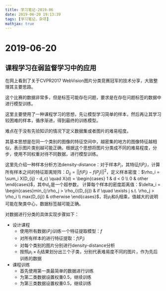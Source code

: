 ```yaml
---
title: 学习笔记-2019-06
date: 2019-06-20 19:13:39
tags: [学习笔记，杂项]
mathjax: true
---
```


# 2019-06-20
## 课程学习在弱监督学习中的应用
在网上看到了关于CVPR2017 WebVision图片分类竞赛冠军的技术分享，大致整理其主要思路。

这个比赛的数据非常多，但是标签可能存在问题，要求是在存在问题标签的数据中进行模型训练。

这里主要使用了一种课程学习的思想，先让模型学习简单的样本，然后再让其学习较困难的样本，循序渐进，得到最终的训练模型。

难点在于没有先验知识的情况下定义数据集或者图片的难易程度。

其基本思想是在同一个类别的图像的特征空间中，越密集的地方的图像特征越相似，表示图片类别越可能正确，根据这个思想将图片分类成不同的难易程度，分步，使用不同权重对待不同数据，进行模型训练。

这里先介绍一种样本分析方法density-distance：对于样本$P_i$，其特征$f(P_i)$，计算所有样本之间的特征距离矩阵：$D_{ij} = {||f(P_i) - f(P_j)||} ^ 2$，定义样本密度：$\rho_i = \sum_i X(D_{ij} - d_c) \quad X(d) = \begin{cases} 1 & d < 0 \\ 0 & other \end{cases}$，其中$d_c$是一个超参数， 计算每个样本的密度距离值：$\delta_i = \begin{cases}min_{j:\rho_j > \rho_i}(D_{ij}) & if \quad \exists j s.t. \rho_j > \rho_i \\ max(D_{ij}) & otherwise \end{cases}$，将$\rho_i$和$\delta_i$相乘，值越大的说明可能在聚类中心，数据标签越可能正确。

对数据进行分类的具体实现步骤如下：

- 设计课程
  - 使用所有数据($P_i$)训练一个特征提取模型：$f$
  - 对所有样本的进行特征提取：$f(P_i)$
  - 对每个类别的图片分别进行density-distance分析
  - 按照$\rho_i \times \delta_i$结果划分出三个子类，分别代表难易度不同的图片，作为先后训练的数据
- 课程训练
  - 首先使用第一类最简单的数据进行训练
  - 为第二类数据设置权重0.5，继续训练
  - 为第三类数据设置权重0.5，继续训练

